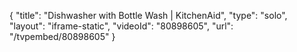 {
    "title": "Dishwasher with Bottle Wash | KitchenAid",
    "type": "solo",
    "layout": "iframe-static",
    "videoId": "80898605",
    "url": "\/tvpembed\/80898605"
}